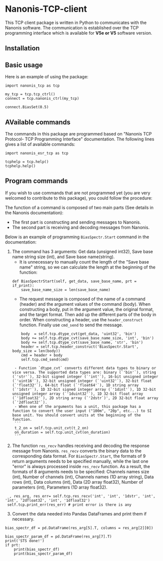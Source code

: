 # Nanonis-TCP-client
This TCP client package is written in Python to communicates with the Nanonis software. The communication is established over the TCP programming interface which is available for **V5e or V5** software version. 

## Installation

## Basic usage

Here is an example of using the package:

```
import nanonis_tcp as tcp

my_tcp = tcp.tcp_ctrl()
connect = tcp.nanonis_ctrl(my_tcp)

connect.BiasSet(0.5) 
```

## AVailable commands
The commands in this package are programmed based on "Nanonis TCP Protocol-
TCP Programming Interface" documentation. The following lines gives a list of available commands:
```
import nanonis_esr_tcp as tcp

tcphelp = tcp.help()
tcphelp.help()
```

## Program commands
If you wish to use commands that are not programmed yet (you are very welcomed to contribute to this package), you could follow the procedure:

The function of a command is composed of two main parts (See details in the Nanonis documentation):
* The first part is constructing and sending messages to Nanonis. 
* The second part is receiving and decoding messages from Nanonis.

Below is an example of programming `BiasSpectr.Start` command in the documentation:

1. The command has 3 arguments: Get data (unsigned int32), Save base name string size (int), and Save base name(string). 
    - It is unnecessary to manually count the length of the "Save base name" string, so we can calculate the length at the beginning of the function:
    ```
    def BiasSpectrStart(self, get_data, save_base_name, prt = if_print):
        save_base_name_size = len(save_base_name)
    ```
    - The request message is composed of the name of a command (header) and the argument values of the command (body). When constructing a body, put in the argument value, the original format, and the target format. Then add up the different parts of the body in order. When constructing a header, use the `header_construct` function. Finally use `cmd_send` to send the message.
    ```
        body  = self.tcp.dtype_cvt(get_data, 'uint32', 'bin')
        body += self.tcp.dtype_cvt(save_base_name_size, 'int', 'bin')
        body += self.tcp.dtype_cvt(save_base_name, 'str', 'bin')
        header = self.tcp.header_construct('BiasSpectr.Start', body_size = len(body))
        cmd = header + body
        self.tcp.cmd_send(cmd)
    ```
        - Function `dtype_cvt` converts different data types to binary or vice versa. The supported data types are: binary (`'bin'`), string (`'str'`), 32-bit signed integer (`'int'`), 16-bit unsigned integer (`'uint16'`), 32-bit unsigned integer (`'uint32'`), 32-bit float (`'float32'`), 64-bit float (`'float64'`), 1D string array (`'1dstr'`), 1D 32-bit signed integer array (`'1dint'`), 1D 32-bit unsigned integer array (`'1duint32'`), 1D 32-bit float array (`'1dfloat32'`), 2D string array (`'2dstr`)', 2D 32-bit float array (`'2dfloat32'`). 
        - When one of the arguments has a unit, this package has a function to convert the user input ("100m", "20p", etc...) to SI base unit. You should convert units at the beginning of the function. 
        ```
        t_2_on = self.tcp.unit_cvt(t_2_on)
        on_duration = self.tcp.unit_cvt(on_duration)
        ```
2. The function `res_recv` handles receiving and decoding the response message from Nanonis. `res_recv` converts the binary data to the corresponding data format. For `BiasSpectr.Start`, the formats of 9 return arguments needs to be specified manually, while the last one "error" is always processed inside `res_recv` function. As a result, the formats of 8 arguments needs to be specified: Channels names size (int), Number of channels (int), Channels names (1D array string), Data rows (int), Data columns (int), Data (2D array float32), Number of parameters (int), Parameters (1D array float32). 
```
 _, res_arg, res_err= self.tcp.res_recv('int', 'int', '1dstr', 'int', 'int', '2dfloat32', 'int', '1dfloat32')
 self.tcp.print_err(res_err) # print error is there is any 
```

3. Convert the data needed into Pandas DataFrames and print them if necessary. 
```
bias_spectr_df = pd.DataFrame(res_arg[5].T, columns = res_arg[2][0])

bias_spectr_param_df = pd.DataFrame(res_arg[7].T)
print('STS done!')
if prt: 
    print(bias_spectr_df)
    print(bias_spectr_param_df)
```
